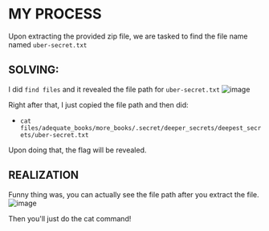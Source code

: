 # MY PROCESS

Upon extracting the provided zip file, we are tasked to find the file name named ```uber-secret.txt```

## SOLVING:
I did ```find files``` and it revealed the file path for ```uber-secret.txt```
  ![image](https://github.com/user-attachments/assets/bc462f5d-114c-4cc7-8e4f-46780547d44d)

Right after that, I just copied the file path and then did:
- ```cat files/adequate_books/more_books/.secret/deeper_secrets/deepest_secrets/uber-secret.txt```

Upon doing that, the flag will be revealed.

## REALIZATION
Funny thing was, you can actually see the file path after you extract the file.
   ![image](https://github.com/user-attachments/assets/888be10a-1a02-4538-86ad-fea1d57e87f8)

Then you'll just do the cat command!

